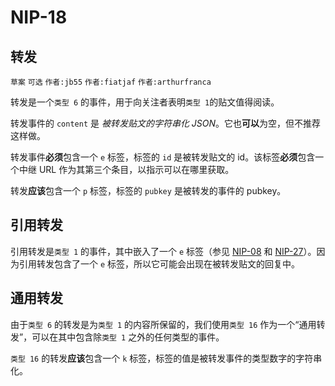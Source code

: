 NIP-18
======

转发
----

`草案` `可选` `作者:jb55` `作者:fiatjaf` `作者:arthurfranca`

转发是一个`类型 6` 的事件，用于向关注者表明`类型 1`的贴文值得阅读。

转发事件的 `content` 是 _被转发贴文的字符串化 JSON_。它也**可以**为空，但不推荐这样做。

转发事件**必须**包含一个 `e` 标签，标签的 `id` 是被转发贴文的 id。该标签**必须**包含一个中继 URL 作为其第三个条目，以指示可以在哪里获取。

转发**应该**包含一个 `p` 标签，标签的 `pubkey` 是被转发的事件的 pubkey。

## 引用转发

引用转发是`类型 1` 的事件，其中嵌入了一个 `e` 标签（参见 [NIP-08](08.md) 和 [NIP-27](27.md)）。因为引用转发包含了一个 `e` 标签，所以它可能会出现在被转发贴文的回复中。

## 通用转发

由于`类型 6` 的转发是为`类型 1` 的内容所保留的，我们使用`类型 16` 作为一个“通用转发”，可以在其中包含除`类型 1` 之外的任何类型的事件。

`类型 16` 的转发**应该**包含一个 `k` 标签，标签的值是被转发事件的类型数字的字符串化。
